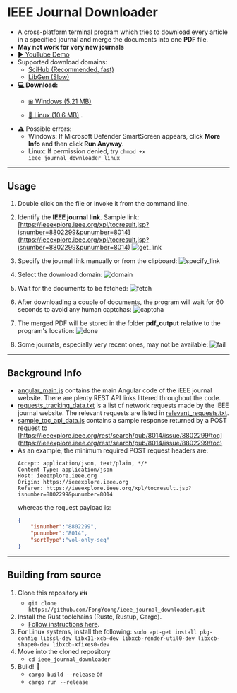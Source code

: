 # IEEE Journal Downloader

* A cross-platform terminal program which tries to download every article in a specified journal and merge the documents into one **PDF** file.
* **May not work for very new journals**
* [▶️ YouTube Demo](https://youtu.be/5HWfE48WohY)
* Supported download domains:
    * [SciHub (Recommended, fast)](https://sci-hub.se/)
    * [LibGen (Slow)](https://libgen.is/scimag/)
* **💻 Download:**
    * [⊞ Windows (5.21 MB)](https://github.com/FongYoong/ieee_journal_downloader/releases/download/0.2.0/ieee_journal_downloader.exe)

    * [🐧 Linux (10.6 MB)](https://github.com/FongYoong/ieee_journal_downloader/releases/download/0.2.0/ieee_journal_downloader_linux) .
* ⚠ Possible errors:
    * Windows: If Microsoft Defender SmartScreen appears, click **More Info** and then click **Run Anyway**.
    * Linux:     If permission denied, try `chmod +x ieee_journal_downloader_linux`

***
## Usage

1) Double click on the file or invoke it from the command line.

2) Identify the **IEEE journal link**.
    Sample link: [https://ieeexplore.ieee.org/xpl/tocresult.jsp?isnumber=8802299&punumber=8014](https://ieeexplore.ieee.org/xpl/tocresult.jsp?isnumber=8802299&punumber=8014)
    ![get_link](https://i.imgur.com/MWBQCRX.png)

3) Specify the journal link manually or from the clipboard:
    ![specify_link](https://i.imgur.com/FxGNVUg.png)

4) Select the download domain:
    ![domain](https://i.imgur.com/KK9N6ly.png)

5) Wait for the documents to be fetched:
    ![fetch](https://i.imgur.com/kHrtfAY.png)

6) After downloading a couple of documents, the program will wait for 60 seconds to avoid any human captchas:
    ![captcha](https://i.imgur.com/AZjamsg.png)

7) The merged PDF will be stored in the folder **pdf_output** relative to the program's location:
    ![done](https://i.imgur.com/FgNdTvn.png)

8) Some journals, especially very recent ones, may not be available:
    ![fail](https://i.imgur.com/R3ETv3Y.png)
***
## Background Info

* [angular_main.js](https://github.com/FongYoong/ieee_journal_downloader/blob/master/misc/angular_main.js) contains the main Angular code of the iEEE journal website. There are plenty REST API links littered throughout the code.
* [requests_tracking_data.txt](https://github.com/FongYoong/ieee_journal_downloader/blob/master/misc/requests_tracking_data.txt) is a list of network requests made by the IEEE journal website. The relevant requests are listed in [relevant_requests.txt](https://github.com/FongYoong/ieee_journal_downloader/blob/master/misc/relevant_requests.txt). 
* [sample_toc_api_data.js](https://github.com/FongYoong/ieee_journal_downloader/blob/master/misc/sample_toc_api_data.js) contains a sample response returned by a POST request to [https://ieeexplore.ieee.org/rest/search/pub/8014/issue/8802299/toc](https://ieeexplore.ieee.org/rest/search/pub/8014/issue/8802299/toc)
* As an example, the minimum required POST request headers are:
    ```
    Accept: application/json, text/plain, */*
    Content-Type: application/json
    Host: ieeexplore.ieee.org
    Origin: https://ieeexplore.ieee.org
    Referer: https://ieeexplore.ieee.org/xpl/tocresult.jsp?isnumber=8802299&punumber=8014
    ```
    whereas the request payload is:
    ```json
    {
        "isnumber":"8802299",
        "punumber":"8014",
        "sortType":"vol-only-seq"
    }
    ```

***
## Building from source

1. Clone this repository 👪
    * `git clone https://github.com/FongYoong/ieee_journal_downloader.git`
2. Install the Rust toolchains (Rustc, Rustup, Cargo).
    * [Follow instructions here](https://www.rust-lang.org/tools/install).
3. For Linux systems, install the following:
    `sudo apt-get install pkg-config libssl-dev libx11-xcb-dev libxcb-render-util0-dev libxcb-shape0-dev libxcb-xfixes0-dev`
4. Move into the cloned repository
    * `cd ieee_journal_downloader`
5. Build! 🔨
    * `cargo build --release`
    or
    * `cargo run --release`